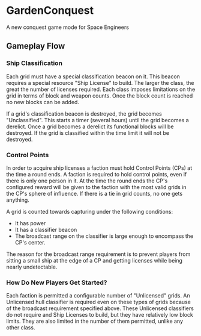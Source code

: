 # GardenConquest
A new conquest game mode for Space Engineers

## Gameplay Flow

### Ship Classification
Each grid must have a special classification beacon on it.  This beacon
requires a special resource "Ship License" to build. The larger the class, the
great the number of licenses required.  Each class imposes limitations on the
grid in terms of block and weapon counts.  Once the block count is reached no
new blocks can be added.

If a grid's classification beacon is destroyed, the grid becomes
"Unclassified".  This starts a timer (several hours) until the grid becomes a
derelict.  Once a grid becomes a derelict its functional blocks will be
destroyed.  If the grid is classified within the time limit it will not be
destroyed.

### Control Points
In order to acquire ship licenses a faction must hold Control Points (CPs) at
the time a round ends.  A faction is required to hold control points, even if
there is only one person in it.  At the time the round ends the CP's configured
reward will be given to the faction with the most valid grids in the CP's
sphere of influence.  If there is a tie in grid counts, no one gets anything.

A grid is counted towards capturing under the following conditions:
* It has power
* It has a classifier beacon
* The broadcast range on the classifier is large enough to encompass the CP's
center.

The reason for the broadcast range requirement is to prevent players from
sitting a small ship at the edge of a CP and getting licenses while being
nearly undetectable.

### How Do New Players Get Started?
Each faction is permitted a configurable number of "Unlicensed" grids.  An
Unlicensed hull classifier is required even on these types of grids because of
the broadcast requirement specified above.  These Unlicensed classifiers do
not require and Ship Licenses to build, but they have relatively low block
limits.  They are also limited in the number of them permitted, unlike any
other class.
